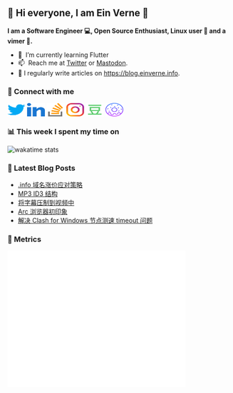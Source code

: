 ## 👋 Hi everyone, I am Ein Verne 👋

**I am a Software Engineer 💻, Open Source Enthusiast, Linux user :penguin: and a vimer :man:.**

- 🌱 &nbsp;I’m currently learning Flutter
- 📫 &nbsp;Reach me at [Twitter](https://twitter.com/einverne) or <a rel="me" href="https://m.gtk.pw/@einverne">Mastodon</a>.
- 📝 I regularly write articles on <https://blog.einverne.info>.


### 🔗 Connect with me
<a href="https://twitter.com/einverne" target="_blank"><img align="center" src="images/twitter.svg" alt="twitter einverne" height="30" width="40" /></a>
<a href="https://linkedin.com/in/einverne" target="_blank"><img align="center" src="images/linked-in-alt.svg" alt="linkedin einverne" height="30" width="40" /></a>
<a href="https://stackoverflow.com/users/1820217/einverne" target="_blank"><img align="center" src="images/stack-overflow.svg" alt="stackoverflow einverne" height="30" width="40" /></a>
<a href="https://instagram.com/einverne" target="_blank"><img align="center" src="images/instagram.svg" alt="instagram einverne" height="30" width="40" /></a>
<a href="https://www.douban.com/people/einverne" target="_blank"><img align="center" src="images/douban.svg" alt="douban einverne" height="30" width="40" /></a>
<a href="https://homer.einverne.info" target="_blank"><img align="center" src="images/homer.svg" alt="einverne online services" height="30" width="40" /></a>

### 📊 This week I spent my time on

![wakatime stats](https://github-readme-stats.vercel.app/api/wakatime?username=einverne&api_domain=wakapi.einverne.info&hide_title=true&hide_border=true&langs_count=5&bg_color=00000000&text_color=777&layout=compact)

### 📕 Latest Blog Posts
<!-- BLOG-POST-LIST:START -->
- [.info 域名涨价应对策略](https://einverne.github.io/post/2022/10/domain-renewal-price-increase-solution.html)
- [MP3 ID3 结构](https://einverne.github.io/post/2022/10/mp3-id3.html)
- [将字幕压制到视频中](https://einverne.github.io/post/2022/10/embedded-subtitle-into-video.html)
- [Arc 浏览器初印象](https://einverne.github.io/post/2022/09/arc-browser-first-impression.html)
- [解决 Clash for Windows 节点测速 timeout 问题](https://einverne.github.io/post/2022/09/clash-for-windows-timeout.html)
<!-- BLOG-POST-LIST:END -->

### 👻 Metrics
<img align="left" src="/metrics.base.svg" alt="Metrics" width="400">
